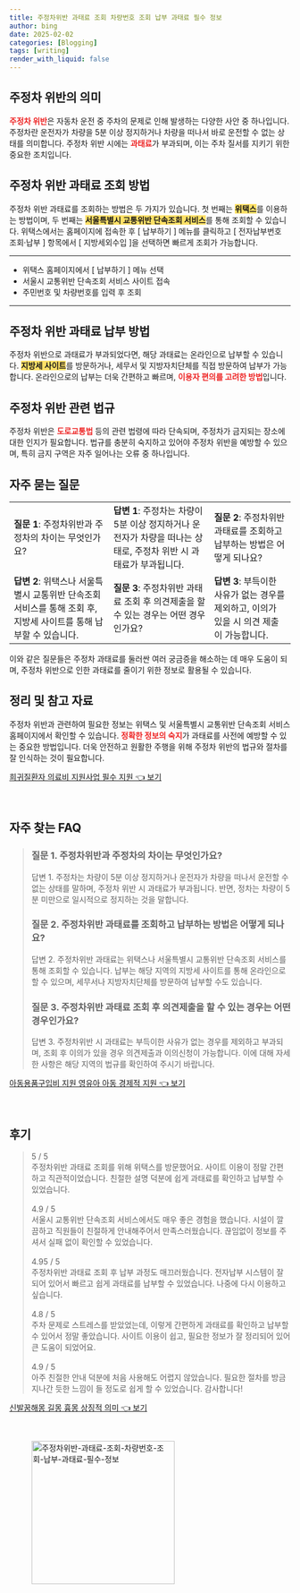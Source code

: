 ```yaml
---
title: 주정차위반 과태료 조회 차량번호 조회 납부 과태료 필수 정보
author: bing
date: 2025-02-02
categories: [Blogging]
tags: [writing]
render_with_liquid: false
---
```



<h2 id='주정차위반과태료의의미'>주정차 위반의 의미</h2>

<p><b><span style="color: #ee2323;">주정차 위반</span></b>은 자동차 운전 중 주차의 문제로 인해 발생하는 다양한 사안 중 하나입니다. 주정차란 운전자가 차량을 5분 이상 정지하거나 차량을 떠나서 바로 운전할 수 없는 상태를 의미합니다. 주정차 위반 시에는 <b><span style="color: #ee2323;">과태료</span></b>가 부과되며, 이는 주차 질서를 지키기 위한 중요한 조치입니다.</p>

<h2 id='주정차위반과태료조회방법'>주정차 위반 과태료 조회 방법</h2>

<p>주정차 위반 과태료를 조회하는 방법은 두 가지가 있습니다. 첫 번째는 <b><span style="background-color: #ffe066;">위택스</span></b>를 이용하는 방법이며, 두 번째는 <b><span style="background-color: #ffe066;">서울특별시 교통위반 단속조회 서비스</span></b>를 통해 조회할 수 있습니다. 위택스에서는 홈페이지에 접속한 후 [ 납부하기 ] 메뉴를 클릭하고 [ 전자납부번호 조회·납부 ] 항목에서 [ 지방세외수입 ]을 선택하면 빠르게 조회가 가능합니다.</p>

<hr />

<ul>
    <li>위택스 홈페이지에서 [ 납부하기 ] 메뉴 선택</li>
    <li>서울시 교통위반 단속조회 서비스 사이트 접속</li>
    <li>주민번호 및 차량번호를 입력 후 조회</li>
</ul>

<hr />

<h2 id='주정차위반과태료납부방법'>주정차 위반 과태료 납부 방법</h2>

<p>주정차 위반으로 과태료가 부과되었다면, 해당 과태료는 온라인으로 납부할 수 있습니다. <b><span style="background-color: #ffe066;">지방세 사이트</span></b>를 방문하거나, 세무서 및 지방자치단체를 직접 방문하여 납부가 가능합니다. 온라인으로의 납부는 더욱 간편하고 빠르며, <b><span style="color: #ee2323;">이용자 편의를 고려한 방법</span></b>입니다.</p>

<h2 id='주정차위반관련법규'>주정차 위반 관련 법규</h2>

<p>주정차 위반은 <b><span style="color: #ee2323;">도로교통법</span></b> 등의 관련 법령에 따라 단속되며, 주정차가 금지되는 장소에 대한 인지가 필요합니다. 법규를 충분히 숙지하고 있어야 주정차 위반을 예방할 수 있으며, 특히 금지 구역은 자주 일어나는 오류 중 하나입니다.</p>

<h2 id='자주묻는질문'>자주 묻는 질문</h2>

<table>
    <tr>
        <td><b>질문 1</b>: 주정차위반과 주정차의 차이는 무엇인가요?</td>
        <td><b>답변 1</b>: 주정차는 차량이 5분 이상 정지하거나 운전자가 차량을 떠나는 상태로, 주정차 위반 시 과태료가 부과됩니다.</td>
        <td><b>질문 2</b>: 주정차위반 과태료를 조회하고 납부하는 방법은 어떻게 되나요?</td>
    </tr>
    <tr>
        <td><b>답변 2</b>: 위택스나 서울특별시 교통위반 단속조회 서비스를 통해 조회 후, 지방세 사이트를 통해 납부할 수 있습니다.</td>
        <td><b>질문 3</b>: 주정차위반 과태료 조회 후 의견제출을 할 수 있는 경우는 어떤 경우인가요?</td>
        <td><b>답변 3</b>: 부득이한 사유가 없는 경우를 제외하고, 이의가 있을 시 의견 제출이 가능합니다.</td>
    </tr>
</table>

<p>이와 같은 질문들은 주정차 과태료를 둘러싼 여러 궁금증을 해소하는 데 매우 도움이 되며, 주정차 위반으로 인한 과태료를 줄이기 위한 정보로 활용될 수 있습니다.</p>

<h2 id='정리및출처'>정리 및 참고 자료</h2>

<p>주정차 위반과 관련하여 필요한 정보는 위택스 및 서울특별시 교통위반 단속조회 서비스 홈페이지에서 확인할 수 있습니다. <b><span style="color: #ee2323;">정확한 정보의 숙지</span></b>가 과태료를 사전에 예방할 수 있는 중요한 방법입니다. 더욱 안전하고 원활한 주행을 위해 주정차 위반의 법규와 절차를 잘 인식하는 것이 필요합니다.</p>


<p><a class="click-button" title="희귀질환자 의료비 지원사업 필수 지원" href="https://afficreate.github.io/posts/%ED%9D%AC%EA%B7%80%EC%A7%88%ED%99%98%EC%9E%90-%EC%9D%98%EB%A3%8C%EB%B9%84-%EC%A7%80%EC%9B%90%EC%82%AC%EC%97%85-%ED%95%84%EC%88%98-%EC%A7%80%EC%9B%90/" rel="dofollow">희귀질환자 의료비 지원사업 필수 지원 👈 보기</a></p><br>
<h2 id='자주_찾는_FAQ'>자주 찾는 FAQ</h2>
<div itemscope="" itemtype="https://schema.org/FAQPage"> 
<blockquote> 
<div itemscope="" itemprop="mainEntity" itemtype="https://schema.org/Question"> 
<h3 itemprop="name">질문 1. 주정차위반과 주정차의 차이는 무엇인가요?</h3> 
<div itemscope="" itemprop="acceptedAnswer" itemtype="https://schema.org/Answer"> 
<span itemprop="text"> 
<p>답변 1. 주정차는 차량이 5분 이상 정지하거나 운전자가 차량을 떠나서 운전할 수 없는 상태를 말하며, 주정차 위반 시 과태료가 부과됩니다. 반면, 정차는 차량이 5분 미만으로 일시적으로 정지하는 것을 말합니다.</p> 
</span> 
</div> 
</div> 
<div itemscope="" itemprop="mainEntity" itemtype="https://schema.org/Question"> 
<h3 itemprop="name">질문 2. 주정차위반 과태료를 조회하고 납부하는 방법은 어떻게 되나요?</h3> 
<div itemscope="" itemprop="acceptedAnswer" itemtype="https://schema.org/Answer"> 
<span itemprop="text"> 
<p>답변 2. 주정차위반 과태료는 위택스나 서울특별시 교통위반 단속조회 서비스를 통해 조회할 수 있습니다. 납부는 해당 지역의 지방세 사이트를 통해 온라인으로 할 수 있으며, 세무서나 지방자치단체를 방문하여 납부할 수도 있습니다.</p> 
</span> 
</div> 
</div> 
<div itemscope="" itemprop="mainEntity" itemtype="https://schema.org/Question"> 
<h3 itemprop="name">질문 3. 주정차위반 과태료 조회 후 의견제출을 할 수 있는 경우는 어떤 경우인가요?</h3> 
<div itemscope="" itemprop="acceptedAnswer" itemtype="https://schema.org/Answer"> 
<span itemprop="text"> 
<p>답변 3. 주정차위반 시 과태료는 부득이한 사유가 없는 경우를 제외하고 부과되며, 조회 후 이의가 있을 경우 의견제출과 이의신청이 가능합니다. 이에 대해 자세한 사항은 해당 지역의 법규를 확인하여 주시기 바랍니다.</p> 
</span> 
</div> 
</div> 
</blockquote> 
</div>
<p><a class="click-button" title="아동용품구입비 지원 영유아 아동 경제적 지원" href="https://afficreate.github.io/posts/%EC%95%84%EB%8F%99%EC%9A%A9%ED%92%88%EA%B5%AC%EC%9E%85%EB%B9%84-%EC%A7%80%EC%9B%90-%EC%98%81%EC%9C%A0%EC%95%84-%EC%95%84%EB%8F%99-%EA%B2%BD%EC%A0%9C%EC%A0%81-%EC%A7%80%EC%9B%90/" rel="dofollow">아동용품구입비 지원 영유아 아동 경제적 지원 👈 보기</a></p><br>
<h2 id='후기'>후기</h2>
<div itemscope itemtype="https://schema.org/Product">
  <blockquote>
  <div itemprop="review" itemscope itemtype="https://schema.org/Review">
      <div itemprop="reviewRating" itemscope itemtype="https://schema.org/Rating"> <span itemprop="ratingValue">5</span> / <span itemprop="bestRating">5</span> </div>
      <span itemprop="reviewBody">주정차위반 과태료 조회를 위해 위택스를 방문했어요. 사이트 이용이 정말 간편하고 직관적이었습니다. 친절한 설명 덕분에 쉽게 과태료를 확인하고 납부할 수 있었습니다.</span>
  </div>
  <br>
  <div itemprop="review" itemscope itemtype="https://schema.org/Review">
      <div itemprop="reviewRating" itemscope itemtype="https://schema.org/Rating"> <span itemprop="ratingValue">4.9</span> / <span itemprop="bestRating">5</span> </div>
      <span itemprop="reviewBody">서울시 교통위반 단속조회 서비스에서도 매우 좋은 경험을 했습니다. 시설이 깔끔하고 직원들이 친절하게 안내해주어서 만족스러웠습니다. 끊임없이 정보를 주셔서 실패 없이 확인할 수 있었습니다.</span>
  </div>
  <br>
  <div itemprop="review" itemscope itemtype="https://schema.org/Review">
      <div itemprop="reviewRating" itemscope itemtype="https://schema.org/Rating"> <span itemprop="ratingValue">4.95</span> / <span itemprop="bestRating">5</span> </div>
      <span itemprop="reviewBody">주정차위반 과태료 조회 후 납부 과정도 매끄러웠습니다. 전자납부 시스템이 잘 되어 있어서 빠르고 쉽게 과태료를 납부할 수 있었습니다. 나중에 다시 이용하고 싶습니다.</span>
  </div>
  <br>
  <div itemprop="review" itemscope itemtype="https://schema.org/Review">
      <div itemprop="reviewRating" itemscope itemtype="https://schema.org/Rating"> <span itemprop="ratingValue">4.8</span> / <span itemprop="bestRating">5</span> </div>
      <span itemprop="reviewBody">주차 문제로 스트레스를 받았었는데, 이렇게 간편하게 과태료를 확인하고 납부할 수 있어서 정말 좋았습니다. 사이트 이용이 쉽고, 필요한 정보가 잘 정리되어 있어 큰 도움이 되었어요.</span>
  </div>
  <br>
  <div itemprop="review" itemscope itemtype="https://schema.org/Review">
      <div itemprop="reviewRating" itemscope itemtype="https://schema.org/Rating"> <span itemprop="ratingValue">4.9</span> / <span itemprop="bestRating">5</span> </div>
      <span itemprop="reviewBody">아주 친절한 안내 덕분에 처음 사용해도 어렵지 않았습니다. 필요한 절차를 방금 지나간 듯한 느낌이 들 정도로 쉽게 할 수 있었습니다. 감사합니다!</span>
  </div>
  </blockquote>
</div>
<p><a class="click-button" title="신발꿈해몽 길몽 흉몽 상징적 의미" href="https://afficreate.github.io/posts/%EC%8B%A0%EB%B0%9C%EA%BF%88%ED%95%B4%EB%AA%BD-%EA%B8%B8%EB%AA%BD-%ED%9D%89%EB%AA%BD-%EC%83%81%EC%A7%95%EC%A0%81-%EC%9D%98%EB%AF%B8/" rel="dofollow">신발꿈해몽 길몽 흉몽 상징적 의미 👈 보기</a></p><br>
<figure class="image"><img src="https://afficreate.github.io/assets/img/thumbnail/주정차위반-과태료-조회-차량번호-조회-납부-과태료-필수-정보.webp" alt="주정차위반-과태료-조회-차량번호-조회-납부-과태료-필수-정보" width="256" height="256"></figure>